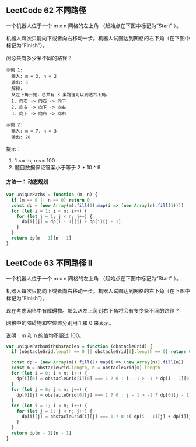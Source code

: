 <h2 id="1">LeetCode 62 不同路径</h2>

一个机器人位于一个 m x n 网格的左上角 （起始点在下图中标记为“Start” ）。

机器人每次只能向下或者向右移动一步。机器人试图达到网格的右下角（在下图中标记为“Finish”）。

问总共有多少条不同的路径？

    示例 1:
      输入: m = 3, n = 2
      输出: 3
      解释:
      从左上角开始，总共有 3 条路径可以到达右下角。
      1. 向右 -> 向右 -> 向下
      2. 向右 -> 向下 -> 向右
      3. 向下 -> 向右 -> 向右

    示例 2:
      输入: m = 7, n = 3
      输出: 28

提示：
1. 1 <= m, n <= 100
2. 题目数据保证答案小于等于 2 * 10 ^ 9


#### 方法一： 动态规划

```javascript
var uniquePaths = function (m, n) {
  if (m == 0 || n == 0) return 0
  const dp = (new Array(m).fill(1).map(i => (new Array(n).fill(1))))
  for (let i = 1; i < m; i++) {
    for (let j = 1; j < n; j++) {
      dp[i][j] = dp[i - 1][j] + dp[i][j - 1]
    }
  }
  return dp[m - 1][n - 1]
}
```

<h2 id="2">LeetCode 63 不同路径 II</h2>
一个机器人位于一个 m x n 网格的左上角 （起始点在下图中标记为“Start” ）。

机器人每次只能向下或者向右移动一步。机器人试图达到网格的右下角（在下图中标记为“Finish”）。

现在考虑网格中有障碍物。那么从左上角到右下角将会有多少条不同的路径？

网格中的障碍物和空位置分别用 1 和 0 来表示。

说明：m 和 n 的值均不超过 100。

```javascript
var uniquePathsWithObstacles = function (obstacleGrid) {
  if (obstacleGrid.length == 0 || obstacleGrid[0].length == 0) return 0

  const dp = (new Array(m)).fill(1).map(i => (new Array(n)).fill(n))
  const m = obstacleGrid.length, n = obstacleGrid[0].length
  for (let i = 0; i < m; i++) {
    dp[i][0] = obstacleGrid[i][0] === 1 ? 0 : i - 1 > -1 ? dp[i - 1][0] : 1 
  }
  for (let j = 0; j < m; j++) {
    dp[0][j] = obstacleGrid[0][j] === 1 ? 0 : j - 1 > -1 ? dp[0][j - 1] : 1 
  }
  for (let i = 1; i < m; i++) {
    for (let j = 1; j < n; j++) {
      dp[i][j] = obstacleGrid[i][j] === 1 ? 0 :( dp[i - 1][j] + dp[i][j - 1])
    }
  }
  return dp[m - 1][n - 1]
}
```
